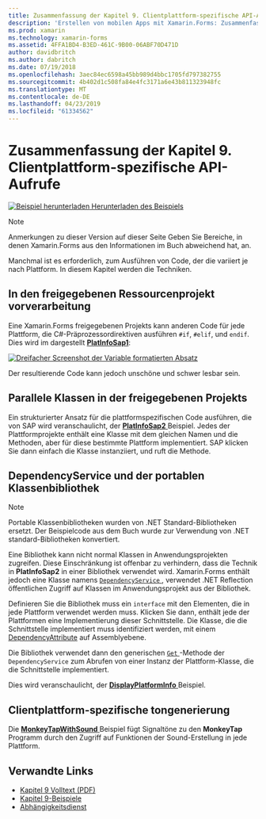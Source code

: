 ```yaml
---
title: Zusammenfassung der Kapitel 9. Clientplattform-spezifische API-Aufrufe
description: 'Erstellen von mobilen Apps mit Xamarin.Forms: Zusammenfassung der Kapitel 9. Clientplattform-spezifische API-Aufrufe'
ms.prod: xamarin
ms.technology: xamarin-forms
ms.assetid: 4FFA1BD4-B3ED-461C-9B00-06ABF70D471D
author: davidbritch
ms.author: dabritch
ms.date: 07/19/2018
ms.openlocfilehash: 3aec84ec6598a45bb989d4bbc1705fd797382755
ms.sourcegitcommit: 4b402d1c508fa84e4fc3171a6e43b811323948fc
ms.translationtype: MT
ms.contentlocale: de-DE
ms.lasthandoff: 04/23/2019
ms.locfileid: "61334562"
---
```

# <a name="summary-of-chapter-9-platform-specific-api-calls"></a>Zusammenfassung der Kapitel 9. Clientplattform-spezifische API-Aufrufe

[![Beispiel herunterladen](~/media/shared/download.png) Herunterladen des Beispiels](https://github.com/xamarin/xamarin-forms-book-samples/tree/master/Chapter09)

> [!NOTE] 
> Anmerkungen zu dieser Version auf dieser Seite Geben Sie Bereiche, in denen Xamarin.Forms aus den Informationen im Buch abweichend hat, an.

Manchmal ist es erforderlich, zum Ausführen von Code, der die variiert je nach Plattform. In diesem Kapitel werden die Techniken.

## <a name="preprocessing-in-the-shared-asset-project"></a>In den freigegebenen Ressourcenprojekt vorverarbeitung

Eine Xamarin.Forms freigegebenen Projekts kann anderen Code für jede Plattform, die C#-Präprozessordirektiven ausführen `#if`, `#elif`, und `endif`. Dies wird im dargestellt [ **PlatInfoSap1**](https://github.com/xamarin/xamarin-forms-book-samples/tree/master/Chapter09/PlatInfoSap1):

[![Dreifacher Screenshot der Variable formatierten Absatz](images/ch09fg01-small.png "Gerätemodell und Betriebssystem")](images/ch09fg01-large.png#lightbox "Gerätemodell und Betriebssystem")

Der resultierende Code kann jedoch unschöne und schwer lesbar sein.

## <a name="parallel-classes-in-the-shared-asset-project"></a>Parallele Klassen in der freigegebenen Projekts

Ein strukturierter Ansatz für die plattformspezifischen Code ausführen, die von SAP wird veranschaulicht, der [ **PlatInfoSap2** ](https://github.com/xamarin/xamarin-forms-book-samples/tree/master/Chapter09/PlatInfoSap2) Beispiel. Jedes der Plattformprojekte enthält eine Klasse mit dem gleichen Namen und die Methoden, aber für diese bestimmte Plattform implementiert. SAP klicken Sie dann einfach die Klasse instanziiert, und ruft die Methode.

## <a name="dependencyservice-and-the-portable-class-library"></a>DependencyService und der portablen Klassenbibliothek

> [!NOTE] 
> Portable Klassenbibliotheken wurden von .NET Standard-Bibliotheken ersetzt. Der Beispielcode aus dem Buch wurde zur Verwendung von .NET standard-Bibliotheken konvertiert.

Eine Bibliothek kann nicht normal Klassen in Anwendungsprojekten zugreifen. Diese Einschränkung ist offenbar zu verhindern, dass die Technik in **PlatInfoSap2** in einer Bibliothek verwendet wird. Xamarin.Forms enthält jedoch eine Klasse namens [ `DependencyService` ](xref:Xamarin.Forms.DependencyService) , verwendet .NET Reflection öffentlichen Zugriff auf Klassen im Anwendungsprojekt aus der Bibliothek.

Definieren Sie die Bibliothek muss ein `interface` mit den Elementen, die in jede Plattform verwendet werden muss. Klicken Sie dann, enthält jede der Plattformen eine Implementierung dieser Schnittstelle. Die Klasse, die die Schnittstelle implementiert muss identifiziert werden, mit einem [DependencyAttribute](xref:Xamarin.Forms.DependencyAttribute) auf Assemblyebene.

Die Bibliothek verwendet dann den generischen [ `Get` ](xref:Xamarin.Forms.DependencyService.Get*) -Methode der `DependencyService` zum Abrufen von einer Instanz der Plattform-Klasse, die die Schnittstelle implementiert.

Dies wird veranschaulicht, der [ **DisplayPlatformInfo** ](https://github.com/xamarin/xamarin-forms-book-samples/tree/master/Chapter09/DisplayPlatformInfo) Beispiel.

## <a name="platform-specific-sound-generation"></a>Clientplattform-spezifische tongenerierung

Die [ **MonkeyTapWithSound** ](https://github.com/xamarin/xamarin-forms-book-samples/tree/master/Chapter09/MonkeyTapWithSound) Beispiel fügt Signaltöne zu den **MonkeyTap** Programm durch den Zugriff auf Funktionen der Sound-Erstellung in jede Plattform.

## <a name="related-links"></a>Verwandte Links

- [Kapitel 9 Volltext (PDF)](https://download.xamarin.com/developer/xamarin-forms-book/XamarinFormsBook-Ch09-Apr2016.pdf)
- [Kapitel 9-Beispiele](https://github.com/xamarin/xamarin-forms-book-samples/tree/master/Chapter09)
- [Abhängigkeitsdienst](~/xamarin-forms/app-fundamentals/dependency-service/index.md)
